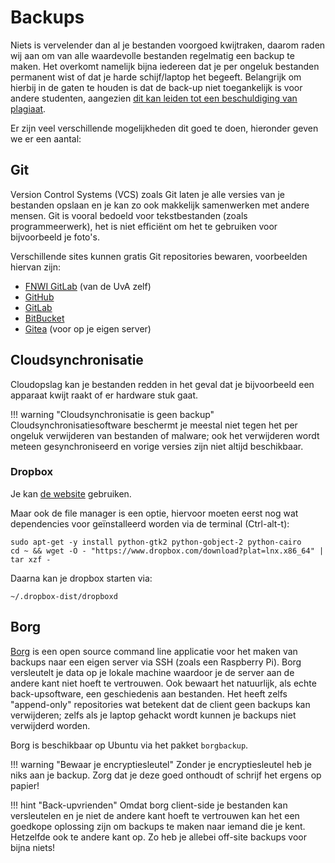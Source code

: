 # Backups

Niets is vervelender dan al je bestanden voorgoed kwijtraken, daarom raden wij aan om van alle waardevolle bestanden regelmatig een backup te maken. Het overkomt namelijk bijna iedereen dat je per ongeluk bestanden permanent wist of dat je harde schijf/laptop het begeeft. Belangrijk om hierbij in de gaten te houden is dat de back-up niet toegankelijk is voor andere studenten, aangezien [dit kan leiden tot een beschuldiging van plagiaat](http://student.uva.nl/en/content/az/plagiarism-and-fraud/plagiarism-and-fraud.html).

Er zijn veel verschillende mogelijkheden dit goed te doen, hieronder geven we er een aantal:

## Git
Version Control Systems (VCS) zoals Git laten je alle versies van je bestanden opslaan en je kan zo ook makkelijk samenwerken met andere mensen. Git is vooral bedoeld voor tekstbestanden (zoals programmeerwerk), het is niet efficiënt om het te gebruiken voor bijvoorbeeld je foto's.

Verschillende sites kunnen gratis Git repositories bewaren, voorbeelden hiervan zijn:
* [FNWI GitLab](https://gitlab-fnwi.uva.nl) (van de UvA zelf)
* [GitHub](https://github.com)
* [GitLab](https://gitlab.com)
* [BitBucket](https://bitbucket.com)
* [Gitea](https://gitea.io) (voor op je eigen server)

## Cloudsynchronisatie
Cloudopslag kan je bestanden redden in het geval dat je bijvoorbeeld een apparaat kwijt raakt of er hardware stuk gaat.

!!! warning "Cloudsynchronisatie is geen backup"
    Cloudsynchronisatiesoftware beschermt je meestal niet tegen het per ongeluk verwijderen van bestanden of malware; ook het verwijderen wordt meteen gesynchroniseerd en vorige versies zijn niet altijd beschikbaar.

### Dropbox

Je kan [de website](https://www.dropbox.com) gebruiken.

Maar ook de file manager is een optie, hiervoor moeten eerst nog wat dependencies voor geïnstalleerd worden via de terminal (Ctrl-alt-t):

```
sudo apt-get -y install python-gtk2 python-gobject-2 python-cairo
cd ~ && wget -O - "https://www.dropbox.com/download?plat=lnx.x86_64" | tar xzf -
```

Daarna kan je dropbox starten via:

```
~/.dropbox-dist/dropboxd
```

## Borg
[Borg](https://borgbackup.readthedocs.io/en/stable/) is een open source command line applicatie voor het maken van backups naar een eigen server via SSH (zoals een Raspberry Pi). Borg versleutelt je data op je lokale machine waardoor je de server aan de andere kant niet hoeft te vertrouwen. Ook bewaart het natuurlijk, als echte back-upsoftware, een geschiedenis aan bestanden. Het heeft zelfs "append-only" repositories wat betekent dat de client geen backups kan verwijderen; zelfs als je laptop gehackt wordt kunnen je backups niet verwijderd worden.

Borg is beschikbaar op Ubuntu via het pakket `borgbackup`.

!!! warning "Bewaar je encryptiesleutel"
    Zonder je encryptiesleutel heb je niks aan je backup. Zorg dat je deze goed onthoudt of schrijf het ergens op papier!

!!! hint "Back-upvrienden"
    Omdat borg client-side je bestanden kan versleutelen en je niet de andere kant hoeft te vertrouwen kan het een goedkope oplossing zijn om backups te maken naar iemand die je kent. Hetzelfde ook te andere kant op. Zo heb je allebei off-site backups voor bijna niets!
